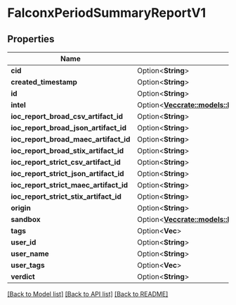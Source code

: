 # FalconxPeriodSummaryReportV1

## Properties

Name | Type | Description | Notes
------------ | ------------- | ------------- | -------------
**cid** | Option<**String**> |  | [optional]
**created_timestamp** | Option<**String**> |  | [optional]
**id** | Option<**String**> |  | [optional]
**intel** | Option<[**Vec<crate::models::FalconxPeriodIntelSummaryReportV1>**](falconx.IntelSummaryReportV1.md)> |  | [optional]
**ioc_report_broad_csv_artifact_id** | Option<**String**> |  | [optional]
**ioc_report_broad_json_artifact_id** | Option<**String**> |  | [optional]
**ioc_report_broad_maec_artifact_id** | Option<**String**> |  | [optional]
**ioc_report_broad_stix_artifact_id** | Option<**String**> |  | [optional]
**ioc_report_strict_csv_artifact_id** | Option<**String**> |  | [optional]
**ioc_report_strict_json_artifact_id** | Option<**String**> |  | [optional]
**ioc_report_strict_maec_artifact_id** | Option<**String**> |  | [optional]
**ioc_report_strict_stix_artifact_id** | Option<**String**> |  | [optional]
**origin** | Option<**String**> |  | [optional]
**sandbox** | Option<[**Vec<crate::models::FalconxPeriodSandboxSummaryReportV1>**](falconx.SandboxSummaryReportV1.md)> |  | [optional]
**tags** | Option<**Vec<String>**> |  | [optional]
**user_id** | Option<**String**> |  | [optional]
**user_name** | Option<**String**> |  | [optional]
**user_tags** | Option<**Vec<String>**> |  | [optional]
**verdict** | Option<**String**> |  | [optional]

[[Back to Model list]](../README.md#documentation-for-models) [[Back to API list]](../README.md#documentation-for-api-endpoints) [[Back to README]](../README.md)
